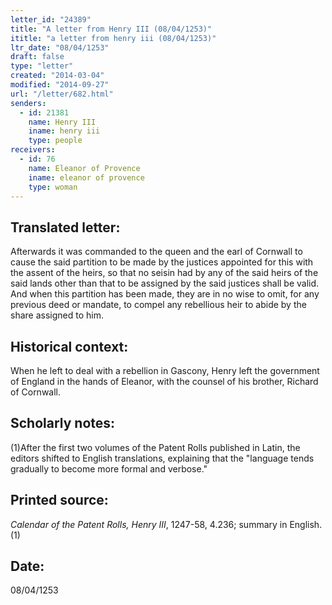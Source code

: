 ```yaml
---
letter_id: "24389"
title: "A letter from Henry III (08/04/1253)"
ititle: "a letter from henry iii (08/04/1253)"
ltr_date: "08/04/1253"
draft: false
type: "letter"
created: "2014-03-04"
modified: "2014-09-27"
url: "/letter/682.html"
senders:
  - id: 21381
    name: Henry III
    iname: henry iii
    type: people
receivers:
  - id: 76
    name: Eleanor of Provence
    iname: eleanor of provence
    type: woman
---
```

<h2> Translated letter:</h2>Afterwards it was commanded to the queen and the earl of Cornwall to cause the said partition to be made by the justices appointed for this with the assent of the heirs, so that no seisin had by any of the said heirs of the said lands other than that to be assigned by the said justices shall be valid.  And when this partition has been made, they are in no wise to omit, for any previous deed or mandate, to compel any rebellious heir to abide by the share assigned to him.
<h2 class="mt-4"> Historical context:</h2>When he left to deal with a rebellion in Gascony, Henry left the government of England in the hands of Eleanor, with the counsel of his brother, Richard of Cornwall.
<h2 class="mt-4"> Scholarly notes:</h2>(1)After the first two volumes of the Patent Rolls published in Latin, the editors shifted to English translations, explaining that the "language tends gradually to become more formal and verbose."
<h2 class="mt-4"> Printed source:</h2><p><em>Calendar of the Patent Rolls, Henry III</em>, 1247-58, 4.236; summary in English.(1)</p><h2 class="mt-4"> Date:</h2>08/04/1253